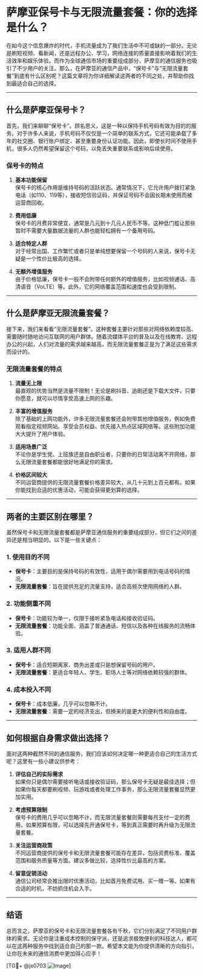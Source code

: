 # 萨摩亚保号卡与无限流量套餐：你的选择是什么？

在如今这个信息爆炸的时代，手机流量成为了我们生活中不可或缺的一部分。无论是刷短视频、看新闻，还是远程办公、学习，网络连接的质量直接影响着我们的生活效率和娱乐体验。而作为全球通信市场的重要组成部分，萨摩亚的通信服务也吸引了不少用户的关注。那么，在萨摩亚的通信产品中，“保号卡”与“无限流量套餐”到底有什么区别呢？这篇文章将为你详细解读这两者的不同之处，并帮助你找到最适合自己的选择。

---

## 什么是萨摩亚保号卡？

首先，我们来聊聊“保号卡”。顾名思义，这是一种以保持手机号码有效为目的的服务。对于许多人来说，手机号码不仅仅是一个简单的联系方式，它还可能承载了多年的社交圈、银行账户绑定、甚至重要身份认证功能。因此，即使长时间不使用手机，很多人仍然希望保留这个号码，以免丢失重要联系或影响后续使用。

### 保号卡的特点

1. **基本功能保留**  
   保号卡的核心作用是维持号码的活跃状态。通常情况下，它允许用户拨打紧急电话（如110、119等），接收短信验证码，并保证号码不会因长期未使用而被运营商回收。

2. **费用低廉**  
   保号卡的月费非常便宜，通常是几元到十几元人民币不等。这种低门槛让那些暂时不需要大量数据流量的人群也能轻松拥有一个备用号码。

3. **适合特定人群**  
   对于经常出国、工作繁忙或者只是单纯想要保留一个号码的人来说，保号卡无疑是一个性价比极高的选择。

4. **无额外增值服务**  
   由于价格低廉，保号卡一般不会附带任何额外的增值服务，比如视频通话、高清语音（VoLTE）等。此外，它的网络覆盖范围和速度也会受到限制。

---

## 什么是萨摩亚无限流量套餐？

接下来，我们来看看“无限流量套餐”。这种套餐主要针对那些对网络依赖度较高、需要随时随地访问互联网的用户群体。随着流媒体平台的普及以及在线教育、远程办公的兴起，人们对流量的需求越来越高，而无限流量套餐正是为了满足这些需求而设计的。

### 无限流量套餐的特点

1. **流量无上限**  
   最直观的优势当然是流量不限制！无论是刷抖音、追剧还是下载大文件，只要你愿意，就可以尽情享受高速上网的乐趣。

2. **丰富的增值服务**  
   除了基础的上网功能外，许多无限流量套餐还会附带其他增值服务，例如免费观看指定视频网站、享受会员权益、优先接入热点区域网络等。这些附加功能大大提升了用户体验。

3. **适用场景广泛**  
   不论你是学生党、上班族还是自由职业者，只要你的日常活动离不开网络，那么无限流量套餐都能很好地满足你的需求。

4. **价格区间较大**  
   不同运营商提供的无限流量套餐价格差异较大，从几十元到上百元都有。如果你能找到合适的优惠活动，可能会获得更划算的选择。

---

## 两者的主要区别在哪里？

虽然保号卡和无限流量套餐都是萨摩亚通信服务的重要组成部分，但它们之间的差异还是相当明显的。以下是一些关键点：

### 1. 使用目的不同
- **保号卡**：主要目的是保持号码的有效性，适用于偶尔需要用到电话号码的情况。
- **无限流量套餐**：旨在提供充足的流量支持，适合高频次使用网络的人群。

### 2. 功能侧重不同
- **保号卡**：功能较为单一，仅限于接听紧急电话和接收验证码。
- **无限流量套餐**：功能全面，涵盖了普通通话、短信以及各种在线服务的流畅体验。

### 3. 适用人群不同
- **保号卡**：适合短期离家、商务出差或只是想保留号码的用户。
- **无限流量套餐**：更适合年轻人、学生、职场人士等对网络依赖较强的群体。

### 4. 成本投入不同
- **保号卡**：成本低廉，几乎可以忽略不计。
- **无限流量套餐**：需要一定的经济支出，但换来的是更大的便利性和自由度。

---

## 如何根据自身需求做出选择？

面对这两种截然不同的通信服务，我们应该如何决定哪一种更适合自己的生活方式呢？这里有一些小建议供参考：

1. **评估自己的实际需求**  
   如果你只是偶尔需要接听电话或接收验证码，那么保号卡无疑是最佳选择；但如果你每天都要刷视频、玩游戏或者处理工作事务，那么无限流量套餐显然更加实用。

2. **考虑预算限制**  
   保号卡的费用几乎可以忽略不计，而无限流量套餐则需要每月支付一定的费用。如果预算有限，可以选择先开通保号卡，等到真正需要时再升级为无限流量套餐。

3. **关注运营商政策**  
   不同运营商提供的保号卡和无限流量套餐可能存在差异，包括资费标准、覆盖范围和服务质量等方面。建议多做比较，选择性价比最高的方案。

4. **留意促销活动**  
   通信公司经常会推出限时优惠活动，比如首月免费试用、买一赠一等。如果有合适的时机，不妨抓住机会入手。

---

## 结语

总而言之，萨摩亚的保号卡和无限流量套餐各有千秋，它们分别满足了不同用户群体的需求。无论你是注重成本控制的保守派，还是追求极致便利的科技达人，都可以在这两种服务中找到适合自己的那一款。希望本文能为你提供清晰的方向指引，让你在未来的通信消费中更加得心应手！

[TG💪+ @jx0703 ![Image](https://github.com/user-attachments/assets/dbca1d08-cadb-493c-b0ec-ad6f7a83f270)]